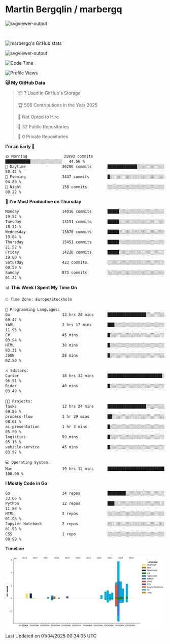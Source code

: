 # Martin Bergqlin / marbergq

![svgviewer-output](https://user-images.githubusercontent.com/2405410/206014777-22d41ecb-c24f-421d-b7d9-bba2cb5bb0de.svg)

<br>

<!--- [![Martin's Week](https://github-readme-stats.vercel.app/api/wakatime?username=marbergq&theme=dark)](https://github.com/anuraghazra/github-readme-stats) -->

![marbergq's GitHub stats](https://github-readme-stats.vercel.app/api?username=marbergq&count_private=true&show_icons=true)

![svgviewer-output](https://wakatime.com/badge/user/3f0a2069-6683-4e19-9a4a-7d21ea815067.svg)

<!--START_SECTION:waka-->
![Code Time](http://img.shields.io/badge/Code%20Time-4%2C962%20hrs%2039%20mins-blue)

![Profile Views](http://img.shields.io/badge/Profile%20Views-0-blue)

**🐱 My GitHub Data** 

> 📦 ? Used in GitHub's Storage 
 > 
> 🏆 506 Contributions in the Year 2025
 > 
> 🚫 Not Opted to Hire
 > 
> 📜 32 Public Repositories 
 > 
> 🔑 0 Private Repositories 
 > 
**I'm an Early 🐤** 

```text
🌞 Morning                31993 commits       ███████████░░░░░░░░░░░░░░   44.56 % 
🌆 Daytime                36206 commits       █████████████░░░░░░░░░░░░   50.42 % 
🌃 Evening                3447 commits        █░░░░░░░░░░░░░░░░░░░░░░░░   04.80 % 
🌙 Night                  158 commits         ░░░░░░░░░░░░░░░░░░░░░░░░░   00.22 % 
```
📅 **I'm Most Productive on Thursday** 

```text
Monday                   14016 commits       █████░░░░░░░░░░░░░░░░░░░░   19.52 % 
Tuesday                  13151 commits       █████░░░░░░░░░░░░░░░░░░░░   18.32 % 
Wednesday                13670 commits       █████░░░░░░░░░░░░░░░░░░░░   19.04 % 
Thursday                 15451 commits       █████░░░░░░░░░░░░░░░░░░░░   21.52 % 
Friday                   14220 commits       █████░░░░░░░░░░░░░░░░░░░░   19.80 % 
Saturday                 423 commits         ░░░░░░░░░░░░░░░░░░░░░░░░░   00.59 % 
Sunday                   873 commits         ░░░░░░░░░░░░░░░░░░░░░░░░░   01.22 % 
```


📊 **This Week I Spent My Time On** 

```text
🕑︎ Time Zone: Europe/Stockholm

💬 Programming Languages: 
Go                       13 hrs 20 mins      █████████████████░░░░░░░░   69.47 % 
YAML                     2 hrs 17 mins       ███░░░░░░░░░░░░░░░░░░░░░░   11.95 % 
C#                       45 mins             █░░░░░░░░░░░░░░░░░░░░░░░░   03.94 % 
HTML                     38 mins             █░░░░░░░░░░░░░░░░░░░░░░░░   03.31 % 
JSON                     28 mins             █░░░░░░░░░░░░░░░░░░░░░░░░   02.50 % 

🔥 Editors: 
Cursor                   18 hrs 32 mins      ████████████████████████░   96.51 % 
Rider                    40 mins             █░░░░░░░░░░░░░░░░░░░░░░░░   03.49 % 

🐱‍💻 Projects: 
Tasks                    13 hrs 24 mins      █████████████████░░░░░░░░   69.86 % 
process-flow             1 hr 39 mins        ██░░░░░░░░░░░░░░░░░░░░░░░   08.61 % 
ai-presentation          1 hr 3 mins         █░░░░░░░░░░░░░░░░░░░░░░░░   05.50 % 
logistics                59 mins             █░░░░░░░░░░░░░░░░░░░░░░░░   05.13 % 
vehicle-service          45 mins             █░░░░░░░░░░░░░░░░░░░░░░░░   03.97 % 

💻 Operating System: 
Mac                      19 hrs 12 mins      █████████████████████████   100.00 % 
```

**I Mostly Code in Go** 

```text
Go                       34 repos            ████████░░░░░░░░░░░░░░░░░   33.66 % 
Python                   12 repos            ███░░░░░░░░░░░░░░░░░░░░░░   11.88 % 
HTML                     2 repos             ░░░░░░░░░░░░░░░░░░░░░░░░░   01.98 % 
Jupyter Notebook         2 repos             ░░░░░░░░░░░░░░░░░░░░░░░░░   01.98 % 
CSS                      1 repo              ░░░░░░░░░░░░░░░░░░░░░░░░░   00.99 % 
```



**Timeline**

![Lines of Code chart](https://raw.githubusercontent.com/marbergq/marbergq/main/assets/bar_graph.png)


 Last Updated on 01/04/2025 00:34:05 UTC
<!--END_SECTION:waka-->
